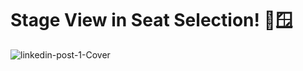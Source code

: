 # Stage View in Seat Selection! 🎥🪟

![linkedin-post-1-Cover](https://github.com/ukeskin/selecting-seat/assets/26279663/90cf2926-4a6e-4227-8046-00408c6c672c)
